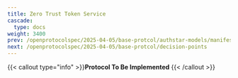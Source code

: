 ```yaml
---
title: Zero Trust Token Service
cascade:
  type: docs
weight: 3400
prev: /openprotocolspec/2025-04-05/base-protcol/authstar-models/manifest
next: /openprotocolspec/2025-04-05/base-protcol/decision-points
---
```


{{< callout type="info" >}}**Protocol To Be Implemented** {{< /callout >}}
